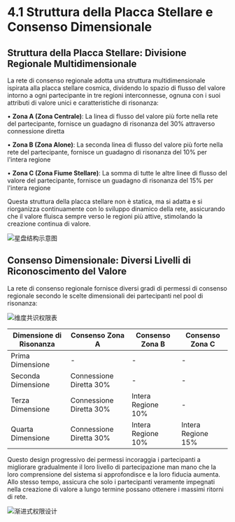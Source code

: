 # 4.1 Struttura della Placca Stellare e Consenso Dimensionale

## Struttura della Placca Stellare: Divisione Regionale Multidimensionale

La rete di consenso regionale adotta una struttura multidimensionale ispirata alla placca stellare cosmica, dividendo lo spazio di flusso del valore intorno a ogni partecipante in tre regioni interconnesse, ognuna con i suoi attributi di valore unici e caratteristiche di risonanza:

• **Zona A (Zona Centrale)**: La linea di flusso del valore più forte nella rete del partecipante, fornisce un guadagno di risonanza del 30% attraverso connessione diretta

• **Zona B (Zona Alone)**: La seconda linea di flusso del valore più forte nella rete del partecipante, fornisce un guadagno di risonanza del 10% per l'intera regione

• **Zona C (Zona Fiume Stellare)**: La somma di tutte le altre linee di flusso del valore del partecipante, fornisce un guadagno di risonanza del 15% per l'intera regione

Questa struttura della placca stellare non è statica, ma si adatta e si riorganizza continuamente con lo sviluppo dinamico della rete, assicurando che il valore fluisca sempre verso le regioni più attive, stimolando la creazione continua di valore.

![星盘结构示意图](/images/图5.svg)

## Consenso Dimensionale: Diversi Livelli di Riconoscimento del Valore

La rete di consenso regionale fornisce diversi gradi di permessi di consenso regionale secondo le scelte dimensionali dei partecipanti nel pool di risonanza:

![维度共识权限表](/images/图6.svg)

| Dimensione di Risonanza | Consenso Zona A | Consenso Zona B | Consenso Zona C |
|---------|---------|---------|---------|
| Prima Dimensione | - | - | - |
| Seconda Dimensione | Connessione Diretta 30% | - | - |
| Terza Dimensione | Connessione Diretta 30% | Intera Regione 10% | - |
| Quarta Dimensione | Connessione Diretta 30% | Intera Regione 10% | Intera Regione 15% |

Questo design progressivo dei permessi incoraggia i partecipanti a migliorare gradualmente il loro livello di partecipazione man mano che la loro comprensione del sistema si approfondisce e la loro fiducia aumenta. Allo stesso tempo, assicura che solo i partecipanti veramente impegnati nella creazione di valore a lungo termine possano ottenere i massimi ritorni di rete.

![渐进式权限设计](/images/图7.svg)